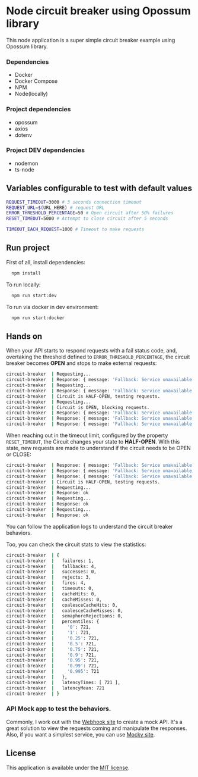 # Node circuit breaker using Opossum library
This node application is a super simple circuit breaker example using Opossum library.

### Dependencies
* Docker
* Docker Compose
* NPM
* Node(locally)

### Project dependencies
* opossum
* axios
* dotenv

### Project DEV dependencies
* nodemon
* ts-node


## Variables configurable to test with default values

 ```bash
REQUEST_TIMEOUT=3000 # 3 seconds connection timeout
REQUEST_URL=$(URL_HERE) # request URL
ERROR_THRESHOLD_PERCENTAGE=50 # Open circuit after 50% failures
RESET_TIMEOUT=5000 # Attempt to close circuit after 5 seconds

TIMEOUT_EACH_REQUEST=1000 # Timeout to make requests 
```

## Run project

First of all, install dependencies:

```bash
  npm install
```

To run locally:

```bash
  npm run start:dev
```

To run via docker in dev environment:

```bash
  npm run start:docker
```

## Hands on 

When your API starts to respond requests with a fail status code, and, overtaking the threshold defined to `ERROR_THRESHOLD_PERCENTAGE`, the circuit breaker becomes **OPEN** and stops to make external requests:

```bash
circuit-breaker  | Requesting...
circuit-breaker  | Response: { message: 'Fallback: Service unavailable' }
circuit-breaker  | Requesting...
circuit-breaker  | Response: { message: 'Fallback: Service unavailable' }
circuit-breaker  | Circuit is HALF-OPEN, testing requests.
circuit-breaker  | Requesting...
circuit-breaker  | Circuit is OPEN, blocking requests.
circuit-breaker  | Response: { message: 'Fallback: Service unavailable' }
circuit-breaker  | Response: { message: 'Fallback: Service unavailable' }
circuit-breaker  | Response: { message: 'Fallback: Service unavailable' }
```

When reaching out in the timeout limit, configured by the property `RESET_TIMEOUT`, the Circuit changes your state to **HALF-OPEN**. With this state, new requests are made to understand if the circuit needs to be OPEN or CLOSE:

```bash
circuit-breaker  | Response: { message: 'Fallback: Service unavailable' }
circuit-breaker  | Response: { message: 'Fallback: Service unavailable' }
circuit-breaker  | Response: { message: 'Fallback: Service unavailable' }
circuit-breaker  | Circuit is HALF-OPEN, testing requests.
circuit-breaker  | Requesting...
circuit-breaker  | Response: ok
circuit-breaker  | Requesting...
circuit-breaker  | Response: ok
circuit-breaker  | Requesting...
circuit-breaker  | Response: ok
```

You can follow the application logs to understand the circuit breaker behaviors.

Too, you can check the circuit stats to view the statistics:

```bash
circuit-breaker  | {
circuit-breaker  |   failures: 1,
circuit-breaker  |   fallbacks: 4,
circuit-breaker  |   successes: 0,
circuit-breaker  |   rejects: 3,
circuit-breaker  |   fires: 4,
circuit-breaker  |   timeouts: 0,
circuit-breaker  |   cacheHits: 0,
circuit-breaker  |   cacheMisses: 0,
circuit-breaker  |   coalesceCacheHits: 0,
circuit-breaker  |   coalesceCacheMisses: 0,
circuit-breaker  |   semaphoreRejections: 0,
circuit-breaker  |   percentiles: {
circuit-breaker  |     '0': 721,
circuit-breaker  |     '1': 721,
circuit-breaker  |     '0.25': 721,
circuit-breaker  |     '0.5': 721,
circuit-breaker  |     '0.75': 721,
circuit-breaker  |     '0.9': 721,
circuit-breaker  |     '0.95': 721,
circuit-breaker  |     '0.99': 721,
circuit-breaker  |     '0.995': 721
circuit-breaker  |   },
circuit-breaker  |   latencyTimes: [ 721 ],
circuit-breaker  |   latencyMean: 721
circuit-breaker  | }
```

### API Mock app to test the behaviors.

Commonly, I work out with the [Webhook site](https://webhook.site/) to create a mock API. It's a great solution to view the requests coming and manipulate the responses. Also, if you want a simplest service, you can use [Mocky site]([https://webhook.site/](https://designer.mocky.io/manage)).

## License

This application is available under the
[MIT license](https://opensource.org/licenses/MIT).







  
